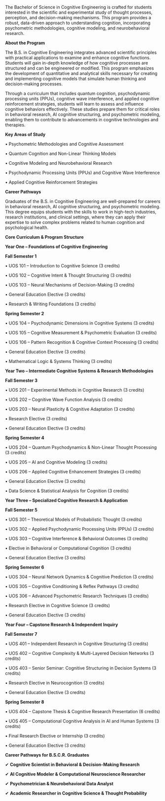 The Bachelor of Science in Cognitive Engineering is crafted for students interested in the scientific and experimental study of thought processes, perception, and decision-making mechanisms. This program provides a robust, data-driven approach to understanding cognition, incorporating psychometric methodologies, cognitive modeling, and neurobehavioral research.

**About the Program**

The B.S. in Cognitive Engineering integrates advanced scientific principles with practical applications to examine and enhance cognitive functions. Students will gain in-depth knowledge of how cognitive processes are structured and can be engineered or modified. This program emphasizes the development of quantitative and analytical skills necessary for creating and implementing cognitive models that simulate human thinking and decision-making processes.

Through a curriculum that includes quantum cognition, psychodynamic processing units (PPUs), cognitive wave interference, and applied cognitive reinforcement strategies, students will learn to assess and influence cognitive behaviors effectively. These studies prepare them for critical roles in behavioral research, AI cognitive structuring, and psychometric modeling, enabling them to contribute to advancements in cognitive technologies and therapies.

**Key Areas of Study**

•	Psychometric Methodologies and Cognitive Assessment

•	Quantum Cognition and Non-Linear Thinking Models

•	Cognitive Modeling and Neurobehavioral Research

•	Psychodynamic Processing Units (PPUs) and Cognitive Wave Interference

•	Applied Cognitive Reinforcement Strategies

**Career Pathways**

Graduates of the B.S. in Cognitive Engineering are well-prepared for careers in behavioral research, AI cognitive structuring, and psychometric modeling. This degree equips students with the skills to work in high-tech industries, research institutions, and clinical settings, where they can apply their expertise to solve complex problems related to human cognition and psychological health.

**Core Curriculum & Program Structure**

**Year One – Foundations of Cognitive Engineering**

**Fall Semester 1**

•	UOS 101 – Introduction to Cognitive Science (3 credits)

•	UOS 102 – Cognitive Intent & Thought Structuring (3 credits)

•	UOS 103 – Neural Mechanisms of Decision-Making (3 credits)

•	General Education Elective (3 credits)

•	Research & Writing Foundations (3 credits)

**Spring Semester 2**

•	UOS 104 – Psychodynamic Dimensions in Cognitive Systems (3 credits)

•	UOS 105 – Cognitive Measurement & Psychometric Evaluation (3 credits)

•	UOS 106 – Pattern Recognition & Cognitive Context Processing (3 credits)

•	General Education Elective (3 credits)

•	Mathematical Logic & Systems Thinking (3 credits)

**Year Two – Intermediate Cognitive Systems & Research Methodologies**

**Fall Semester 3**

•	UOS 201 – Experimental Methods in Cognitive Research (3 credits)

•	UOS 202 – Cognitive Wave Function Analysis (3 credits)

•	UOS 203 – Neural Plasticity & Cognitive Adaptation (3 credits)

•	Research Elective (3 credits)

•	General Education Elective (3 credits)

**Spring Semester 4**

•	UOS 204 – Quantum Psychodynamics & Non-Linear Thought Processing (3 credits)

•	UOS 205 – AI and Cognitive Modeling (3 credits)

•	UOS 206 – Applied Cognitive Enhancement Strategies (3 credits)

•	General Education Elective (3 credits)

•	Data Science & Statistical Analysis for Cognition (3 credits)

**Year Three – Specialized Cognitive Research & Application**

**Fall Semester 5**

•	UOS 301 – Theoretical Models of Probabilistic Thought (3 credits)

•	UOS 302 – Applied Psychodynamic Processing Units (PPUs) (3 credits)

•	UOS 303 – Cognitive Interference & Behavioral Outcomes (3 credits)

•	Elective in Behavioral or Computational Cognition (3 credits)

•	General Education Elective (3 credits)

**Spring Semester 6**

•	UOS 304 – Neural Network Dynamics & Cognitive Prediction (3 credits)

•	UOS 305 – Cognitive Conditioning & Reflex Pathways (3 credits)

•	UOS 306 – Advanced Psychometric Research Techniques (3 credits)

•	Research Elective in Cognitive Science (3 credits)

•	General Education Elective (3 credits)

**Year Four – Capstone Research & Independent Inquiry**

**Fall Semester 7**

•	UOS 401 – Independent Research in Cognitive Structuring (3 credits)

•	UOS 402 – Cognitive Complexity & Multi-Layered Decision Networks (3 credits)

•	UOS 403 – Senior Seminar: Cognitive Structuring in Decision Systems (3 credits)

•	Research Elective in Neurocognition (3 credits)

•	General Education Elective (3 credits)

**Spring Semester 8**

•	UOS 404 – Capstone Thesis & Cognitive Research Presentation (6 credits)

•	UOS 405 – Computational Cognitive Analysis in AI and Human Systems (3 credits)

•	Final Research Elective or Internship (3 credits)

•	General Education Elective (3 credits)

**Career Pathways for B.S.C.R. Graduates**

✔ **Cognitive Scientist in Behavioral & Decision-Making Research**

✔ **AI Cognitive Modeler & Computational Neuroscience Researcher**

✔ **Psychometrician & Neurobehavioral Data Analyst**

✔ **Academic Researcher in Cognitive Science & Thought Probability**